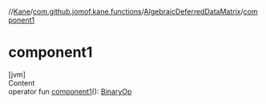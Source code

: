 //[Kane](../../index.md)/[com.github.jomof.kane.functions](../index.md)/[AlgebraicDeferredDataMatrix](index.md)/[component1](component1.md)



# component1  
[jvm]  
Content  
operator fun [component1](component1.md)(): [BinaryOp](../../com.github.jomof.kane/-binary-op/index.md)  



